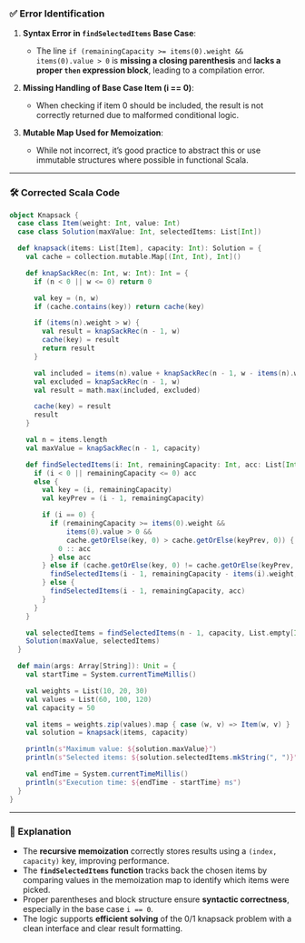 ### ✅ Error Identification

1. **Syntax Error in `findSelectedItems` Base Case**:
   - The line `if (remainingCapacity >= items(0).weight && items(0).value > 0` is **missing a closing parenthesis** and **lacks a proper `then` expression block**, leading to a compilation error.

2. **Missing Handling of Base Case Item (i == 0)**:
   - When checking if item 0 should be included, the result is not correctly returned due to malformed conditional logic.

3. **Mutable Map Used for Memoization**:
   - While not incorrect, it’s good practice to abstract this or use immutable structures where possible in functional Scala.

---

### 🛠️ Corrected Scala Code

```scala
object Knapsack {
  case class Item(weight: Int, value: Int)
  case class Solution(maxValue: Int, selectedItems: List[Int])

  def knapsack(items: List[Item], capacity: Int): Solution = {
    val cache = collection.mutable.Map[(Int, Int), Int]()

    def knapSackRec(n: Int, w: Int): Int = {
      if (n < 0 || w <= 0) return 0

      val key = (n, w)
      if (cache.contains(key)) return cache(key)

      if (items(n).weight > w) {
        val result = knapSackRec(n - 1, w)
        cache(key) = result
        return result
      }

      val included = items(n).value + knapSackRec(n - 1, w - items(n).weight)
      val excluded = knapSackRec(n - 1, w)
      val result = math.max(included, excluded)

      cache(key) = result
      result
    }

    val n = items.length
    val maxValue = knapSackRec(n - 1, capacity)

    def findSelectedItems(i: Int, remainingCapacity: Int, acc: List[Int]): List[Int] = {
      if (i < 0 || remainingCapacity <= 0) acc
      else {
        val key = (i, remainingCapacity)
        val keyPrev = (i - 1, remainingCapacity)

        if (i == 0) {
          if (remainingCapacity >= items(0).weight && 
              items(0).value > 0 && 
              cache.getOrElse(key, 0) > cache.getOrElse(keyPrev, 0)) {
            0 :: acc
          } else acc
        } else if (cache.getOrElse(key, 0) != cache.getOrElse(keyPrev, 0)) {
          findSelectedItems(i - 1, remainingCapacity - items(i).weight, i :: acc)
        } else {
          findSelectedItems(i - 1, remainingCapacity, acc)
        }
      }
    }

    val selectedItems = findSelectedItems(n - 1, capacity, List.empty[Int])
    Solution(maxValue, selectedItems)
  }

  def main(args: Array[String]): Unit = {
    val startTime = System.currentTimeMillis()

    val weights = List(10, 20, 30)
    val values = List(60, 100, 120)
    val capacity = 50

    val items = weights.zip(values).map { case (w, v) => Item(w, v) }
    val solution = knapsack(items, capacity)

    println(s"Maximum value: ${solution.maxValue}")
    println(s"Selected items: ${solution.selectedItems.mkString(", ")}")

    val endTime = System.currentTimeMillis()
    println(s"Execution time: ${endTime - startTime} ms")
  }
}
```

---

### 🧠 Explanation

- The **recursive memoization** correctly stores results using a `(index, capacity)` key, improving performance.
- The **`findSelectedItems` function** tracks back the chosen items by comparing values in the memoization map to identify which items were picked.
- Proper parentheses and block structure ensure **syntactic correctness**, especially in the base case `i == 0`.
- The logic supports **efficient solving** of the 0/1 knapsack problem with a clean interface and clear result formatting.
